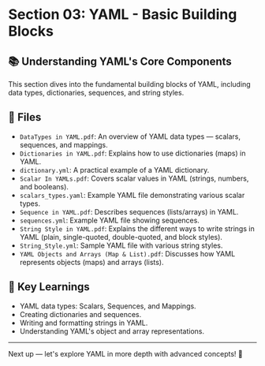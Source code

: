 # Section 03: YAML - Basic Building Blocks

## 📚 Understanding YAML's Core Components

This section dives into the fundamental building blocks of YAML, including data types, dictionaries, sequences, and string styles.

## 📁 Files

- `DataTypes in YAML.pdf`: An overview of YAML data types — scalars, sequences, and mappings.
- `Dictionaries in YAML.pdf`: Explains how to use dictionaries (maps) in YAML.
- `dictionary.yml`: A practical example of a YAML dictionary.
- `Scalar In YAMLs.pdf`: Covers scalar values in YAML (strings, numbers, and booleans).
- `scalars_types.yaml`: Example YAML file demonstrating various scalar types.
- `Sequence in YAML.pdf`: Describes sequences (lists/arrays) in YAML.
- `sequences.yml`: Example YAML file showing sequences.
- `String Style in YAML.pdf`: Explains the different ways to write strings in YAML (plain, single-quoted, double-quoted, and block styles).
- `String_Style.yml`: Sample YAML file with various string styles.
- `YAML Objects and Arrays (Map & List).pdf`: Discusses how YAML represents objects (maps) and arrays (lists).

## 🚀 Key Learnings

- YAML data types: Scalars, Sequences, and Mappings.
- Creating dictionaries and sequences.
- Writing and formatting strings in YAML.
- Understanding YAML's object and array representations.

---

Next up — let's explore YAML in more depth with advanced concepts! 🌟